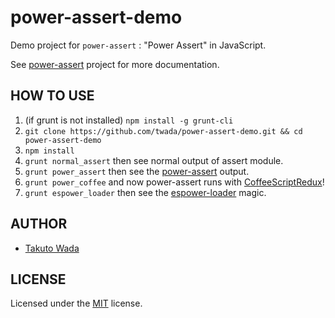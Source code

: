 power-assert-demo
================================

Demo project for `power-assert` : "Power Assert" in JavaScript.

See [power-assert](http://github.com/twada/power-assert) project for more documentation.


HOW TO USE
---------------------------------------

1. (if grunt is not installed) `npm install -g grunt-cli`
2. `git clone https://github.com/twada/power-assert-demo.git && cd power-assert-demo`
3. `npm install`
4. `grunt normal_assert` then see normal output of assert module.
5. `grunt power_assert` then see the [power-assert](http://github.com/twada/power-assert) output.
6. `grunt power_coffee` and now power-assert runs with [CoffeeScriptRedux](https://github.com/michaelficarra/CoffeeScriptRedux)!
7. `grunt espower_loader` then see the [espower-loader](http://github.com/twada/espower-loader) magic.


AUTHOR
---------------------------------------
* [Takuto Wada](http://github.com/twada)


LICENSE
---------------------------------------
Licensed under the [MIT](https://raw.github.com/twada/power-assert-demo/master/MIT-LICENSE.txt) license.
